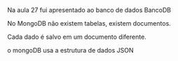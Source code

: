 Na aula 27 fui apresentado ao banco de dados BancoDB

No MongoDB não existem tabelas, existem documentos.

Cada dado é salvo em um documento diferente.

o mongoDB usa a estrutura de dados JSON


